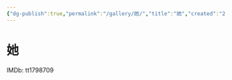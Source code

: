 ```yaml
---
{"dg-publish":true,"permalink":"/gallery/她/","title":"她","created":"2025-05-31T16:10:09.827+08:00"}
---
```



# 她

IMDb: tt1798709
